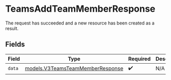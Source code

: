 # TeamsAddTeamMemberResponse

The request has succeeded and a new resource has been created as a result.


## Fields

| Field                                                                      | Type                                                                       | Required                                                                   | Description                                                                |
| -------------------------------------------------------------------------- | -------------------------------------------------------------------------- | -------------------------------------------------------------------------- | -------------------------------------------------------------------------- |
| `data`                                                                     | [models.V3TeamsTeamMemberResponse](../models/v3teamsteammemberresponse.md) | :heavy_check_mark:                                                         | N/A                                                                        |